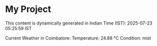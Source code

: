 # My Project

This content is dynamically generated in Indian Time (IST): 2025-07-23 05:25:59 IST


Current Weather in Coimbatore:
Temperature: 24.88 °C
Condition: mist
